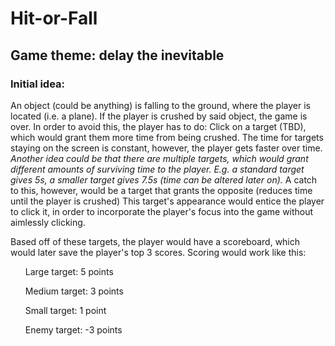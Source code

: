 # Hit-or-Fall
## Game theme: delay the inevitable
### Initial idea:
<p>An object (could be anything) is falling to the ground, where the player is located (i.e. a plane).
If the player is crushed by said object, the game is over.
In order to avoid this, the player has to do:
Click on a target (TBD), which would grant them more time from being crushed.
The time for targets staying on the screen is constant, however, the player gets faster over time.
<i>Another idea could be that there are multiple targets, which would grant different amounts of surviving time to the player.</i>
<i>E.g. a standard target gives 5s, a smaller target gives 7.5s (time can be altered later on).</i>
A catch to this, however, would be a target that grants the opposite (reduces time until the player is crushed)
This target's appearance would entice the player to click it, in order to incorporate the player's focus into the game without aimlessly clicking.

Based off of these targets, the player would have a scoreboard, which would later save the player's top 3 scores.
Scoring would work like this:
<ol>Large target: 5 points</ol>
<ol>Medium target: 3 points</ol>
<ol>Small target: 1 point</ol>
<ol>Enemy target: -3 points</ol>
</p>
